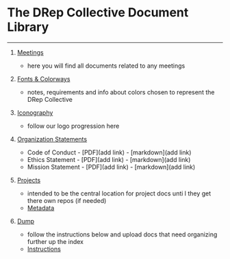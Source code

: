 # The DRep Collective Document Library

---
1. [Meetings](https://github.com/DRep-Collective/Landing/blob/main/docs/meetings/index.md)
    - here you will find all documents related to any meetings

2. [Fonts & Colorways](https://github.com/DRep-Collective/Landing/tree/main/docs/fonts-colors)
   - notes, requirements and info about colors chosen to represent the DRep Collective
  
3. [Iconography](https://github.com/DRep-Collective/Landing/tree/main/docs/iconography)
   - follow our logo progression here
  
4. [Organization Statements](https://github.com/DRep-Collective/Landing/tree/main/docs/organization)
   - Code of Conduct - [PDF](add link) - [markdown](add link)
   - Ethics Statement - [PDF](add link) - [markdown](add link)
   - Mission Statement - [PDF](add link) - [markdown](add link)

5. [Projects](https://github.com/DRep-Collective/Landing/edit/main/docs/docs/projects/)
   - intended to be the central location for project docs unti l they get there own repos (if needed)
   - [Metadata](https://github.com/DRep-Collective/Landing/blob/main/docs/projects/metadata/working-metadata-sheet.md)

7. [Dump](https://github.com/DRep-Collective/Landing/tree/main/docs/dump)
   - follow the instructions below and upload docs that need organizing further up the index
   - [Instructions](https://github.com/DRep-Collective/Landing/tree/main/docs/dump/instructions.md)
